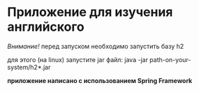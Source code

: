 # Приложение для изучения английского
*Внимание!* перед запуском необходимо запустить базу h2

для этого (на linux) запустите jar файл:
java -jar path-on-your-system/h2*.jar

**приложение написано с использованием Spring Framework**
